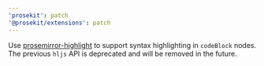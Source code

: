 ```yaml
---
'prosekit': patch
'@prosekit/extensions': patch
---
```


Use [prosemirror-highlight] to support syntax highlighting in `codeBlock` nodes.
The previous `hljs` API is deprecated and will be removed in the future.

[prosemirror-highlight]: https://github.com/ocavue/prosemirror-highlight
